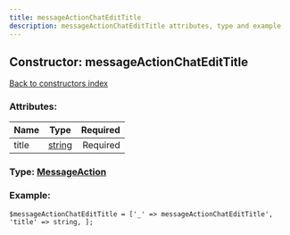 ```yaml
---
title: messageActionChatEditTitle
description: messageActionChatEditTitle attributes, type and example
---
```

## Constructor: messageActionChatEditTitle  
[Back to constructors index](index.md)



### Attributes:

| Name     |    Type       | Required |
|----------|:-------------:|---------:|
|title|[string](../types/string.md) | Required|



### Type: [MessageAction](../types/MessageAction.md)


### Example:

```
$messageActionChatEditTitle = ['_' => messageActionChatEditTitle', 'title' => string, ];
```